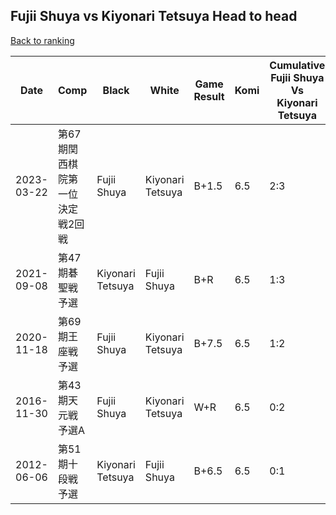 ## Fujii Shuya vs Kiyonari Tetsuya Head to head

[Back to ranking](../../index.md)




| **Date** | **Comp** | **Black** | **White** | **Game Result** | **Komi** | **Cumulative Fujii Shuya Vs Kiyonari Tetsuya** | **Fujii Shuya Streak** | **Kiyonari Tetsuya Streak** | 
| --- | --- | --- | --- | --- | --- | --- | --- | --- |
| 2023-03-22 | 第67期関西棋院第一位決定戦2回戦 | Fujii Shuya | Kiyonari Tetsuya | B+1.5 | 6.5 | 2:3 | 1 | 0 | 
| 2021-09-08 | 第47期碁聖戦予選 | Kiyonari Tetsuya | Fujii Shuya | B+R | 6.5 | 1:3 | 0 | 1 | 
| 2020-11-18 | 第69期王座戦予選 | Fujii Shuya | Kiyonari Tetsuya | B+7.5 | 6.5 | 1:2 | 1 | 0 | 
| 2016-11-30 | 第43期天元戦予選A | Fujii Shuya | Kiyonari Tetsuya | W+R | 6.5 | 0:2 | 0 | 2 | 
| 2012-06-06 | 第51期十段戦予選 | Kiyonari Tetsuya | Fujii Shuya | B+6.5 | 6.5 | 0:1 | 0 | 1 |




